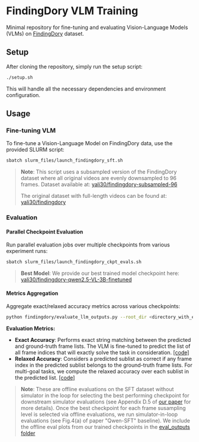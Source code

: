 # FindingDory VLM Training

Minimal repository for fine-tuning and evaluating Vision-Language Models (VLMs) on [FindingDory](https://findingdory-benchmark.github.io/) dataset.

## Setup

After cloning the repository, simply run the setup script:

```bash
./setup.sh
```

This will handle all the necessary dependencies and environment configuration.

## Usage

### Fine-tuning VLM

To fine-tune a Vision-Language Model on FindingDory data, use the provided SLURM script:

```bash
sbatch slurm_files/launch_findingdory_sft.sh
```

> **Note**: This script uses a subsampled version of the FindingDory dataset where all original videos are evenly downsampled to 96 frames. Dataset available at: [yali30/findingdory-subsampled-96](https://huggingface.co/datasets/yali30/findingdory-subsampled-96)
> 
> The original dataset with full-length videos can be found at: [yali30/findingdory](https://huggingface.co/datasets/yali30/findingdory)

### Evaluation

#### Parallel Checkpoint Evaluation

Run parallel evaluation jobs over multiple checkpoints from various experiment runs:

```bash
sbatch slurm_files/launch_findingdory_ckpt_evals.sh
```

> **Best Model**: We provide our best trained model checkpoint here: [yali30/findingdory-qwen2.5-VL-3B-finetuned](https://huggingface.co/yali30/findingdory-qwen2.5-VL-3B-finetuned)

#### Metrics Aggregation

Aggregate exact/relaxed accuracy metrics across various checkpoints:

```bash
python findingdory/evaluate_llm_outputs.py --root_dir <directory_with_experiment_subfolders> --output_file <output_json_file_with_aggregated_results>
```

**Evaluation Metrics:**
- **Exact Accuracy**: Performs exact string matching between the predicted and ground-truth frame lists. The VLM is fine-tuned to predict the list of all frame indices that will exactly solve the task in consideration. [[code]](https://github.com/findingdory-benchmark/findingdory-train/blob/main/findingdory/evaluate_llm_outputs.py#L98-L100)
- **Relaxed Accuracy**: Considers a predicted sublist as correct if any frame index in the predicted sublist belongs to the ground-truth frame lists. For multi-goal tasks, we compute the relaxed accuracy over each sublist in the predicted list. [[code]](https://github.com/findingdory-benchmark/findingdory-train/blob/main/findingdory/evaluate_llm_outputs.py#L111-L112)

> **Note**: These are offline evaluations on the SFT dataset without simulator in the loop for selecting the best performing checkpoint for downstream simulator evaluations (see Appendix D.5 of [our paper](https://arxiv.org/pdf/2506.15635) for more details). Once the best checkpoint for each frame susampling level is selected via offline evaluations, we run simulator-in-loop evaluations (see Fig.4(a) of paper "Qwen-SFT" baseline). We include the offline eval plots from our trained checkpoints in the [eval_outputs folder](https://github.com/findingdory-benchmark/findingdory-train/tree/main/eval_outputs)